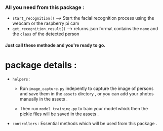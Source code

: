 ### All you need from this package :
- `start_recognition()` --> Start the facial recognition process using the webcam or the raspberry pi cam 
- `get_recognition_result()` --> returns json format contains the `name` and the `class` of the detected person 

#### Just call these methode and you're ready to go.

# package details :
- `helpers` :
    - Run `image_capture.py` indepently to capture the image of persons and save them in the `assets` dirctory , or you can add your photos manually in the assets .
    
    - Then run `model_training.py` to train your model whick then the pickle files will be saved in the assets .

- `controllers` : Essential methods which will be used from this package .